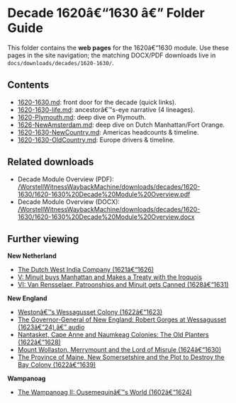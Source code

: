 ﻿# Decade 1620â€“1630 â€” Folder Guide

This folder contains the **web pages** for the 1620â€“1630 module. Use these pages in the site navigation; the matching DOCX/PDF downloads live in `docs/downloads/decades/1620-1630/`.

## Contents
- [1620-1630.md](1620-1630.md): front door for the decade (quick links).  
- [1620-1630-life.md](1620-1630-life.md): ancestorâ€™s-eye narrative (4 lineages).  
- [1620-Plymouth.md](1620-Plymouth.md): deep dive on Plymouth.  
- [1626-NewAmsterdam.md](1626-NewAmsterdam.md): deep dive on Dutch Manhattan/Fort Orange.  
- [1620-1630-NewCountry.md](1620-1630-NewCountry.md): Americas headcounts & timeline.  
- [1620-1630-OldCountry.md](1620-1630-OldCountry.md): Europe drivers & timeline.

## Related downloads
- Decade Module Overview (PDF): [/WorstellWitnessWaybackMachine/downloads/decades/1620-1630/1620-1630%20Decade%20Module%20Overview.pdf](/WorstellWitnessWaybackMachine/downloads/decades/1620-1630/1620-1630%20Decade%20Module%20Overview.pdf)
- Decade Module Overview (DOCX): [/WorstellWitnessWaybackMachine/downloads/decades/1620-1630/1620-1630%20Decade%20Module%20Overview.docx](/WorstellWitnessWaybackMachine/downloads/decades/1620-1630/1620-1630%20Decade%20Module%20Overview.docx)

## Further viewing
**New Netherland**
- [The Dutch West India Company (1621â€“1626)](https://www.youtube.com/watch?v=dTaJvLm7290)
- [V: Minuit buys Manhattan and Makes a Treaty with the Iroquois](https://www.youtube.com/watch?v=WzsFcjppcoc)
- [VI: Van Rensselaer, Patroonships and Minuit gets Canned (1628â€“1631)](https://www.youtube.com/watch?v=TWs9fly-Yp0)

**New England**
- [Westonâ€™s Wessagusset Colony (1622â€“1623)](https://www.youtube.com/watch?v=hZkg0vEUgGA)
- [The Governor-General of New England: Robert Gorges at Wessagusset (1623â€“24) â€” audio](https://creators.spotify.com/pod/profile/osoa/episodes/The-Governor-General-of-New-England-Robert-Gorges-at-Wessagusset-1623-24-e2258gb)
- [Nantasket, Cape Anne and Naumkeag Colonies: The Old Planters (1622â€“1628)](https://www.youtube.com/watch?v=zDdCH3TFZ3Y)
- [Mount Wollaston, Merrymount and the Lord of Misrule (1624â€“1630)](https://www.youtube.com/watch?v=WaeyTXvix1I)
- [The Province of Maine, New Somersetshire and the Plot to Destroy the Bay Colony (1622â€“1639)](https://www.youtube.com/watch?v=l0qzeDt9WNA)

**Wampanoag**
- [The Wampanoag II: Ousemequinâ€™s World (1602â€“1624)](https://www.youtube.com/watch?v=dGm20J-PfVk)



